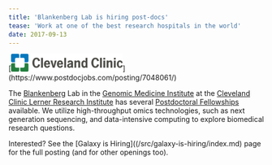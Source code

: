 ```yaml
---
title: 'Blankenberg Lab is hiring post-docs'
tease: 'Work at one of the best research hospitals in the world'
date: 2017-09-13
---
```

<div class="pull-right">
[<img src="/src/images/logos/cleveland-clinic.svg" alt="Cleveland Clinic Lerner Research Institute" width="220" />](https://www.postdocjobs.com/posting/7048061/)
</div>

The [Blankenberg](/src/people/dan/index.md) Lab in the [Genomic Medicine Institute](http://www.lerner.ccf.org/gmi/) at the [Cleveland Clinic Lerner Research Institute](https://www.lerner.ccf.org/) has several [Postdoctoral Fellowships](https://www.postdocjobs.com/posting/7048061) available. We utilize high-throughput omics technologies, such as next generation sequencing, and data-intensive computing to explore biomedical research questions. 

Interested?  See the [Galaxy is Hiring]((/src/galaxy-is-hiring/index.md) page for the full posting (and for other openings too).
